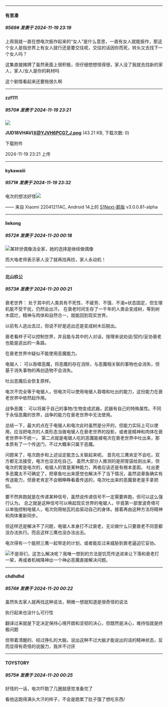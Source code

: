 ﻿
*****

####  有里凑  
##### 9569#       发表于 2024-11-19 23:19

上周我就一直在想电次振作起来的“女人”是什么意思，一直有女人就能振作，那这个女人是指世界上有女人就行还是要交往呢，交往的话因你而死，转头又去找下一个女人吗？

这集直接摊牌了虽然表面上很积极，但仔细想想怪得很，家人没了我就去找新的家人，家人/女人是你的耗材吗

这个剧情看起来还要拖很久啊

*****

####  zzf111  
##### 9570#       发表于 2024-11-19 23:21

<img src="https://img.saraba1st.com/forum/202411/19/232119e31o1pt11q1vb2hv.png" referrerpolicy="no-referrer">

<strong>JUD18VHAV)X@YJVH6PCG7_J.png</strong> (43.21 KB, 下载次数: 0)

下载附件

2024-11-19 23:21 上传


*****

####  kykawaiii  
##### 9571#       发表于 2024-11-19 23:32

电次的想法好怪<img src="https://static.saraba1st.com/image/smiley/face2017/069.png" referrerpolicy="no-referrer">

—— 来自 Xiaomi 22041211AC, Android 14上的 [S1Next-鹅版](https://github.com/ykrank/S1-Next/releases) v3.0.0.81-alpha


*****

####  liekong  
##### 9572#       发表于 2024-11-20 00:18

<img src="https://static.saraba1st.com/image/smiley/face2017/067.png" referrerpolicy="no-referrer">某转世偶像活全家，她的选择是继续做偶像

而大电老师表示家人没了就再找再捡，家人永动机！

*****

####  北山玖公  
##### 9573#       发表于 2024-11-20 00:21

衰老世界：
处于其中的人类具有不死性、不疲劳、不饿、不渴≈状态固定，但生理机能不受干扰，仍然会出汗。
在衰老时间生存了一千年的人类会变成树，等到树木腐烂，精神与肉体和自然合一，就能回到现实世界。

以前有人逃出去过，但说不好是逃出还是变成树木后脱出。

衰老看样子可以控制世界，并且能与其中的人对话，按理来说劝说/契约/妥协衰老也能是逃出的一条路。

在衰老世界中疑似不能使用恶魔能力。

电锯人：
可以吞噬恶魔，将恶魔的存在消除，与恶魔相关联的事物也会消失，但基于消失事物的再创造物不会消失。

吐出恶魔后会恢复原样。

电次不完全等于电锯人，但电次可以使用电锯人吞噬和吐出的能力，这份能力在衰老世界中依然起作用。

战争恶魔：
可以将属于自己的事物/生物变成武器，武器有自己的特殊属性。不同于永恒恶魔的世界，战争的能力在衰老世界中无法使用。

总结一下，最大的点在于电锯人和电次此时虽然是分开的，但能力实际上可以使用，应当把电次的人类形态当做电锯人在衰老世界的投影，或者是精神和肉体在衰老世界中不统一。
第二点就是电锯人吃的恶魔能被电次在衰老世界中吐出来，那本质有了一个传送门，不过大概率只属于恶魔。

问题来了，电次跑步和上述设定能怎么关联起来呢。
首先吃三鹰肯定不会吃，双方都无法接受，电次也没法吃自己。
虽然大部分人推测的是把胃袋给剖出来，但电次的胃是电次的，电锯人的胃是某种能力，两者应该还是有根本差距。
吐出更多恶魔太不可确定了，把章鱼吐出来感觉也解决不了当下情况，虽然说章鱼确实有传送能力，但衰老肯定不会眼睁睁看着传送的，电次吐出来的恶魔衰老是手拿把掐。

要不然奔跑就是在传递某种信号，虽然说传递信号不一定需要奔跑，但可以这么强行认为。
总之就是这种信号可以唤起现实世界的电锯人，毕竟第一部里波奇塔可以单独控制电锯人，电次则用帕瓦的血驱动自己的身体。接着再由这种方法将精神和肉体重新同步。

但这样还是解决不了问题，电锯人本身打不过衰老，无论做什么只要衰老不同意都没办法执行。而且这样三鹰也没办法出去。

电次得有一个能把三鹰一起带走的计划，或者能反过来威胁到衰老逼迫它妥协。

<img src="https://static.saraba1st.com/image/smiley/face2017/069.png" referrerpolicy="no-referrer">不是哥们，这怎么解决呢？我唯一想到的方法是饥荒传送进来让下落和衰老打一架，再或者机械降神出一个神必恶魔直接解决问题。


*****

####  chdhdhd  
##### 9574#       发表于 2024-11-20 00:22

虽然失去家人就再找这种说法，稍微一想就知道是很奇怪的说法

执行起来也没什么可行性

翻译过来就是下定决定保持心境开朗和坚韧的决心，但既然是决心，难持恒就是终极问题

但带着清醒的、经过挣扎的大脑，说出这种不过大脑才能说出的话的精神状态，反而显得有奇怪的说服力，我并不讨厌

*****

####  TOYSTORY  
##### 9575#       发表于 2024-11-20 00:25

好怪的一话，电次吓跑了几圈就感觉准备完了

看他这跑得满头大汗的样子，不会是跑累了肚子饿了想吃东西/

